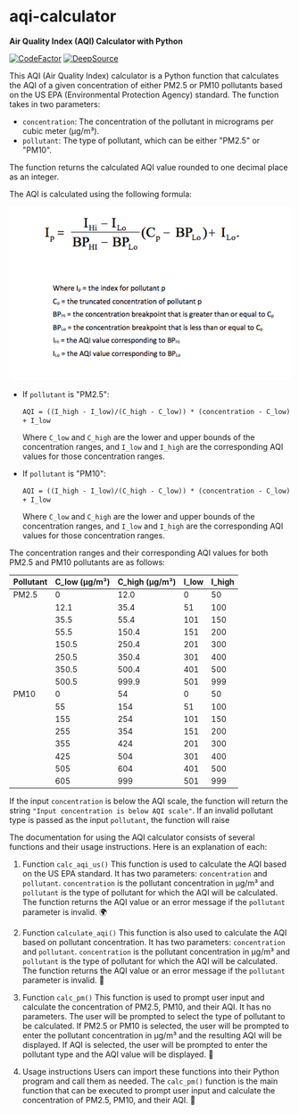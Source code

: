 # aqi-calculator
**Air Quality Index (AQI) Calculator with Python**

[![CodeFactor](https://www.codefactor.io/repository/github/hardjunoindracahya/aqi-calculator/badge)](https://www.codefactor.io/repository/github/hardjunoindracahya/aqi-calculator) [![DeepSource](https://app.deepsource.com/gh/HardjunoIndracahya/aqi-calculator.svg/?label=active+issues&show_trend=true&token=QnL3czhu-lryVNqFFPtsasSX)](https://app.deepsource.com/gh/HardjunoIndracahya/aqi-calculator/?ref=repository-badge)

This AQI (Air Quality Index) calculator is a Python function that calculates the AQI of a given concentration of either PM2.5 or PM10 pollutants based on the US EPA (Environmental Protection Agency) standard. The function takes in two parameters:

- `concentration`: The concentration of the pollutant in micrograms per cubic meter (μg/m³).
- `pollutant`: The type of pollutant, which can be either "PM2.5" or "PM10".

The function returns the calculated AQI value rounded to one decimal place as an integer.

The AQI is calculated using the following formula:

![aqi-formula](https://github.com/HardjunoIndracahya/aqi-calculator/blob/main/AQI-formula.png?raw=true)

- If `pollutant` is "PM2.5":
  ```
  AQI = ((I_high - I_low)/(C_high - C_low)) * (concentration - C_low) + I_low
  ```
  Where `C_low` and `C_high` are the lower and upper bounds of the concentration ranges, and `I_low` and `I_high` are the corresponding AQI values for those concentration ranges.
  
- If `pollutant` is "PM10":
  ```
  AQI = ((I_high - I_low)/(C_high - C_low)) * (concentration - C_low) + I_low
  ```
  Where `C_low` and `C_high` are the lower and upper bounds of the concentration ranges, and `I_low` and `I_high` are the corresponding AQI values for those concentration ranges.

The concentration ranges and their corresponding AQI values for both PM2.5 and PM10 pollutants are as follows:

| Pollutant | C_low (μg/m³) | C_high (μg/m³) | I_low | I_high |
|-----------|---------------|----------------|-------|--------|
| PM2.5     | 0             | 12.0           | 0     | 50     |
|           | 12.1          | 35.4           | 51    | 100    |
|           | 35.5          | 55.4           | 101   | 150    |
|           | 55.5          | 150.4          | 151   | 200    |
|           | 150.5         | 250.4          | 201   | 300    |
|           | 250.5         | 350.4          | 301   | 400    |
|           | 350.5         | 500.4          | 401   | 500    |
|           | 500.5         | 999.9          | 501   | 999    |
| PM10      | 0             | 54             | 0     | 50     |
|           | 55            | 154            | 51    | 100    |
|           | 155           | 254            | 101   | 150    |
|           | 255           | 354            | 151   | 200    |
|           | 355           | 424            | 201   | 300    |
|           | 425           | 504            | 301   | 400    |
|           | 505           | 604            | 401   | 500    |
|           | 605           | 999            | 501   | 999    |

If the input `concentration` is below the AQI scale, the function will return the string `"Input concentration is below AQI scale"`. If an invalid pollutant type is passed as the input `pollutant`, the function will raise

The documentation for using the AQI calculator consists of several functions and their usage instructions. Here is an explanation of each:

1. Function `calc_aqi_us()`
This function is used to calculate the AQI based on the US EPA standard. It has two parameters: `concentration` and `pollutant`. `concentration` is the pollutant concentration in µg/m³ and `pollutant` is the type of pollutant for which the AQI will be calculated. The function returns the AQI value or an error message if the `pollutant` parameter is invalid. 🌍

2. Function `calculate_aqi()`
This function is also used to calculate the AQI based on pollutant concentration. It has two parameters: `concentration` and `pollutant`. `concentration` is the pollutant concentration in µg/m³ and `pollutant` is the type of pollutant for which the AQI will be calculated. The function returns the AQI value or an error message if the `pollutant` parameter is invalid. 🔬

3. Function `calc_pm()`
This function is used to prompt user input and calculate the concentration of PM2.5, PM10, and their AQI. It has no parameters. The user will be prompted to select the type of pollutant to be calculated. If PM2.5 or PM10 is selected, the user will be prompted to enter the pollutant concentration in µg/m³ and the resulting AQI will be displayed. If AQI is selected, the user will be prompted to enter the pollutant type and the AQI value will be displayed. 🤖

4. Usage instructions
Users can import these functions into their Python program and call them as needed. The `calc_pm()` function is the main function that can be executed to prompt user input and calculate the concentration of PM2.5, PM10, and their AQI. 🚀
